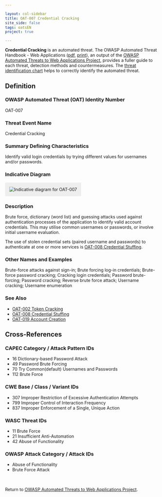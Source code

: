 ```yaml
---

layout: col-sidebar
title: OAT-007 Credential Cracking
site_side: false
tags: oatsEN
project: true

---
```


**Credential Cracking** is an automated threat. The OWASP Automated Threat Handbook - Web Applications ([pdf](https://github.com/OWASP/www-project-automated-threats-to-web-applications/tree/master/assets/files/EN), [print](http://www.lulu.com/shop/owasp-foundation/automated-threat-handbook/paperback/product-23540699.html)), an output of the [OWASP Automated Threats to Web Applications Project](../../../), provides a fuller guide to each threat, detection methods and countermeasures. The [threat identification chart](https://www.owasp.org/www-project-automated-threats-to-web-applications/assets/files/oat-ontology-decision-chart.pdf) helps to correctly identify the automated threat.

## Definition
### OWASP Automated Threat (OAT) Identity Number
OAT-007

### Threat Event Name
Credential Cracking

### Summary Defining Characteristics
Identify valid login credentials by trying different values for usernames and/or passwords.

### Indicative Diagram
<img alt="Indicative diagram for OAT-007" src="images/500px-OAT-007_Credential_Cracking.png" style="background-color:#eeeeee;padding:1em;">

### Description
Brute force, dictionary (word list) and guessing attacks used against authentication processes of the application to identify valid account credentials. This may utilise common usernames or passwords, or involve initial username evaluation.

The use of stolen credential sets (paired username and passwords) to authenticate at one or more services is [OAT-008 Credential Stuffing](OAT-008_Credential_Stuffing.html).


### Other Names and Examples
Brute-force attacks against sign-in; Brute forcing log-in credentials; Brute-force password cracking; Cracking login credentials; Password brute-forcing; Password cracking; Reverse brute force attack; Username cracking; Username enumeration

### See Also
* [OAT-002 Token Cracking](OAT-002_Token_Cracking.html)
* [OAT-008 Credential Stuffing](OAT-008_Credential_Stuffing.html)
* [OAT-019 Account Creation](OAT-019_Account_Creation.html)

## Cross-References
### CAPEC Category / Attack Pattern IDs
* 16 Dictionary-based Password Attack
* 49 Password Brute Forcing
* 70 Try Common(default) Usernames and Passwords
* 112 Brute Force


### CWE Base / Class / Variant IDs
* 307 Improper Restriction of Excessive Authentication Attempts
* 799 Improper Control of Interaction Frequency
* 837 Improper Enforcement of a Single, Unique Action

### WASC Threat IDs
* 11 Brute Force
* 21 Insufficient Anti-Automation
* 42 Abuse of Functionality

### OWASP Attack Category / Attack IDs
* Abuse of Functionality
* Brute Force Attack

<br/><br/>Return to [OWASP Automated Threats to Web Applications Project](../../../).<br/><br/>
